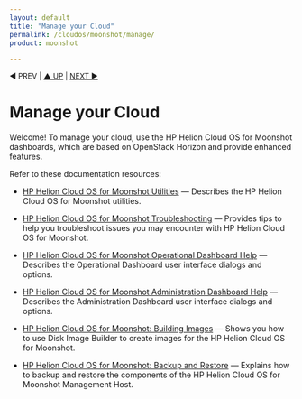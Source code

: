 ```yaml
---
layout: default
title: "Manage your Cloud"
permalink: /cloudos/moonshot/manage/
product: moonshot

---
```




<p style="font-size: small;"> &#9664; PREV</a> | <a href="/cloudos/moonshot/">&#9650; UP</a> | <a href="/cloudos/moonshot/manage/utilities/">NEXT &#9654;</a> </p>

# Manage your Cloud

Welcome! To manage your cloud, use the HP Helion Cloud OS for Moonshot dashboards, which are based on OpenStack Horizon and provide enhanced features.

Refer to these documentation resources:

* [HP Helion Cloud OS for Moonshot Utilities](/cloudos/moonshot/manage/utilities/) &mdash; Describes the HP Helion Cloud OS for Moonshot utilities.

* [HP Helion Cloud OS for Moonshot Troubleshooting](/cloudos/moonshot/manage/troubleshooting/) &mdash; Provides tips to help you troubleshoot issues you may encounter with HP Helion Cloud OS for Moonshot.

* [HP Helion Cloud OS for Moonshot Operational Dashboard Help](/cloudos/moonshot/manage/operational-dashboard/) &mdash; Describes the Operational Dashboard user interface dialogs and options.

* [HP Helion Cloud OS for Moonshot Administration Dashboard Help](/cloudos/moonshot/manage/administration-dashboard/) &mdash; Describes the Administration Dashboard user interface dialogs and options.

* [HP Helion Cloud OS for Moonshot: Building Images](/cloudos/moonshot/manage/image-builder/) &mdash; Shows you how to use Disk Image Builder to create images for the HP Helion Cloud OS for Moonshot.

* [HP Helion Cloud OS for Moonshot: Backup and Restore](/cloudos/moonshot/manage/backup-process/) &mdash; Explains how to backup and restore the components of the HP Helion Cloud OS for Moonshot Management Host.
 
